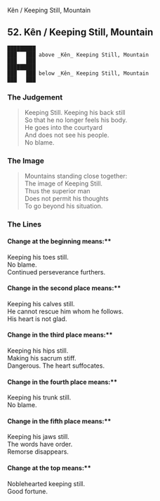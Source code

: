 Kên / Keeping Still, Mountain
## 52. Kên / Keeping Still, Mountain
    █████████
    ███   ███ above _Kên_ Keeping Still, Mountain  
    ███   ███
    █████████
    ███   ███ below _Kên_ Keeping Still, Mountain  
    ███   ███
### The Judgement
> Keeping Still. Keeping his back still  
 So that he no longer feels his body.  
 He goes into the courtyard  
 And does not see his people.  
 No blame.
### The Image
> Mountains standing close together:  
 The image of Keeping Still.  
 Thus the superior man  
 Does not permit his thoughts  
 To go beyond his situation.
### The Lines

#### Change at the beginning means:**  
 Keeping his toes still.  
 No blame.  
 Continued perseverance furthers.
#### Change in the second place means:**  
 Keeping his calves still.  
 He cannot rescue him whom he follows.  
 His heart is not glad.
#### Change in the third place means:**  
 Keeping his hips still.  
 Making his sacrum stiff.  
 Dangerous. The heart suffocates.
#### Change in the fourth place means:**  
 Keeping his trunk still.  
 No blame.
#### Change in the fifth place means:**  
 Keeping his jaws still.  
 The words have order.  
 Remorse disappears.
#### Change at the top means:**  
 Noblehearted keeping still.  
 Good fortune.



